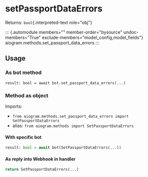 # setPassportDataErrors

Returns: `bool`{.interpreted-text role="obj"}

::: {.automodule members="" member-order="bysource" undoc-members="True" exclude-members="model_config,model_fields"}
aiogram.methods.set_passport_data_errors
:::

## Usage

### As bot method

``` 
result: bool = await bot.set_passport_data_errors(...)
```

### Method as object

Imports:

-   `from aiogram.methods.set_passport_data_errors import SetPassportDataErrors`
-   alias: `from aiogram.methods import SetPassportDataErrors`

#### With specific bot

``` python
result: bool = await bot(SetPassportDataErrors(...))
```

#### As reply into Webhook in handler

``` python
return SetPassportDataErrors(...)
```
